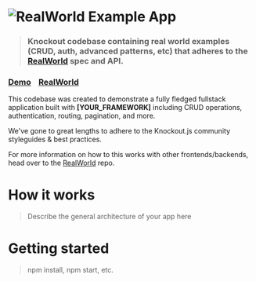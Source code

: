 # ![RealWorld Example App](logo.png)

> ### Knockout codebase containing real world examples (CRUD, auth, advanced patterns, etc) that adheres to the [RealWorld](https://github.com/jaxcoders/realworld) spec and API.


### [Demo](https://github.com/jaxcoders/realworld)&nbsp;&nbsp;&nbsp;&nbsp;[RealWorld](https://github.com/jaxcoders/realworld)


This codebase was created to demonstrate a fully fledged fullstack application built with **[YOUR_FRAMEWORK]** including CRUD operations, authentication, routing, pagination, and more.

We've gone to great lengths to adhere to the Knockout.js community styleguides & best practices.

For more information on how to this works with other frontends/backends, head over to the [RealWorld](https://github.com/jaxcoders/realworld) repo.


# How it works

> Describe the general architecture of your app here

# Getting started

> npm install, npm start, etc.


